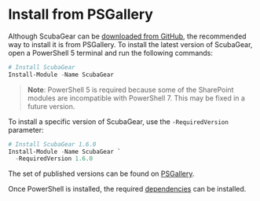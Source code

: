 # Install from PSGallery

Although ScubaGear can be [downloaded from GitHub](github.md), the recommended way to install it is from PSGallery. To install the latest version of ScubaGear, open a PowerShell 5 terminal and run the following commands:

```powershell
# Install ScubaGear
Install-Module -Name ScubaGear
```

> **Note**: PowerShell 5 is required because some of the SharePoint modules are incompatible with PowerShell 7.  This may be fixed in a future version.

To install a specific version of ScubaGear, use the `-RequiredVersion` parameter:

```powershell
# Install ScubaGear 1.6.0
Install-Module -Name ScubaGear `
  -RequiredVersion 1.6.0
```

The set of published versions can be found on [PSGallery](https://www.powershellgallery.com/packages/ScubaGear/).

Once PowerShell is installed, the required [dependencies](../prerequisites/dependencies.md) can be installed.
